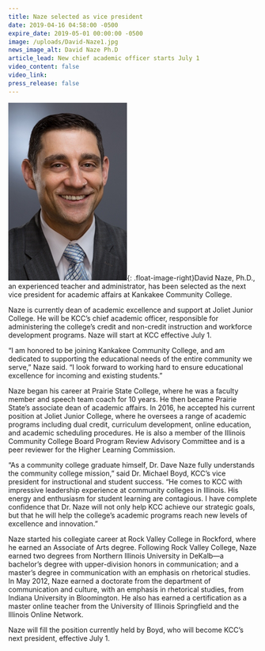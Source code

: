 ```yaml
---
title: Naze selected as vice president
date: 2019-04-16 04:58:00 -0500
expire_date: 2019-05-01 00:00:00 -0500
image: /uploads/David-Naze1.jpg
news_image_alt: David Naze Ph.D
article_lead: New chief academic officer starts July 1
video_content: false
video_link:
press_release: false
---
```


![](/uploads/naze-dave---copy.jpg){: .float-image-right}David Naze, Ph.D., an experienced teacher and administrator, has been selected as the next vice president for academic affairs at Kankakee Community College.

Naze is currently dean of academic excellence and support at Joliet Junior College. He will be KCC’s chief academic officer, responsible for administering the college’s credit and non-credit instruction and workforce development programs. Naze will start at KCC effective July 1.

“I am honored to be joining Kankakee Community College, and am dedicated to supporting the educational needs of the entire community we serve,” Naze said. “I look forward to working hard to ensure educational excellence for incoming and existing students.”

Naze began his career at Prairie State College, where he was a faculty member and speech team coach for 10 years. He then became Prairie State’s associate dean of academic affairs. In 2016, he accepted his current position at Joliet Junior College, where he oversees a range of academic programs including dual credit, curriculum development, online education, and academic scheduling procedures. He is also a member of the Illinois Community College Board Program Review Advisory Committee and is a peer reviewer for the Higher Learning Commission.

“As a community college graduate himself, Dr. Dave Naze fully understands the community college mission,” said Dr. Michael Boyd, KCC’s vice president for instructional and student success. “He comes to KCC with impressive leadership experience at community colleges in Illinois. His energy and enthusiasm for student learning are contagious. I have complete confidence that Dr. Naze will not only help KCC achieve our strategic goals, but that he will help the college’s academic programs reach new levels of excellence and innovation.”

Naze started his collegiate career at Rock Valley College in Rockford, where he earned an Associate of Arts degree. Following Rock Valley College, Naze earned two degrees from Northern Illinois University in DeKalb—a bachelor’s degree with upper-division honors in communication; and a master’s degree in communication with an emphasis on rhetorical studies. In May 2012, Naze earned a doctorate from the department of communication and culture, with an emphasis in rhetorical studies, from Indiana University in Bloomington. He also has earned a certification as a master online teacher from the University of Illinois Springfield and the Illinois Online Network.

Naze will fill the position currently held by Boyd, who will become KCC’s next president, effective July 1.<br>
